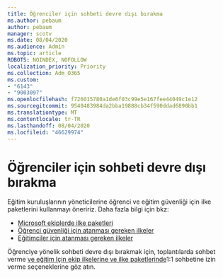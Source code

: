 ```yaml
---
title: Öğrenciler için sohbeti devre dışı bırakma
ms.author: pebaum
author: pebaum
manager: scotv
ms.date: 08/04/2020
ms.audience: Admin
ms.topic: article
ROBOTS: NOINDEX, NOFOLLOW
localization_priority: Priority
ms.collection: Adm_O365
ms.custom:
- "6143"
- "9003097"
ms.openlocfilehash: f726015780a1de6f03c99e5e167fee44049c1e12
ms.sourcegitcommit: 9540483984da2bba19888cb34f590ddad6890bb1
ms.translationtype: MT
ms.contentlocale: tr-TR
ms.lasthandoff: 08/04/2020
ms.locfileid: "46629974"
---
```

# <a name="disable-chat-for-students"></a>Öğrenciler için sohbeti devre dışı bırakma

Eğitim kuruluşlarının yöneticilerine öğrenci ve eğitim güvenliği için ilke paketlerini kullanmayı öneririz. Daha fazla bilgi için bkz:

- [Microsoft ekiplerde ilke paketleri](https://docs.microsoft.com/microsoftteams/policy-packages-edu#policy-packages-in-microsoft-teams)
- [Öğrenci güvenliği için atanması gereken ilkeler](https://docs.microsoft.com/microsoftteams/policy-packages-edu#policies-that-should-be-assigned-for-student-safety)
- [Eğitimciler için atanması gereken ilkeler](https://docs.microsoft.com/microsoftteams/policy-packages-edu#policies-that-should-be-assigned-for-educators) 

Öğrenciye yönelik sohbeti devre dışı bırakmak için, toplantılarda sohbet verme [ve eğitim Için ekip ilkelerine ve ilke paketlerinde](https://docs.microsoft.com/microsoftteams/policy-packages-edu)1:1 sohbetine izin verme seçeneklerine göz atın.